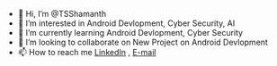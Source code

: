 - 👋 Hi, I’m @TSShamanth
- 👀 I’m interested in Android Devlopment, Cyber Security, AI
- 🌱 I’m currently learning Android Devlopment, Cyber Security
- 💞️ I’m looking to collaborate on New Project on Android Devlopment
- 📫 How to reach me [LinkedIn](https://www.linkedin.com/in/shamanth-sharma-b2678322a) , [E-mail](shamantht457@gmail.com)


<!---
TSShamanth/TSShamanth is a ✨ special ✨ repository because its `README.md` (this file) appears on your GitHub profile.
You can click the Preview link to take a look at your changes.
--->
